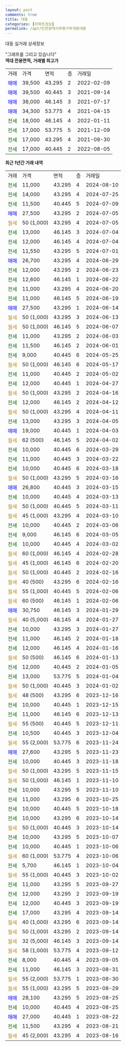 ```yaml
---
layout: post
comments: true
title: 대동
categories: [아파트정보]
permalink: /apt/인천광역시부평구부개동대동
---
```


대동 실거래 상세정보

<script type="text/javascript">
  google.charts.load('current', {'packages':['line', 'corechart']});
  google.charts.setOnLoadCallback(drawChart);

  function drawChart() {
    var data = new google.visualization.DataTable();
    data.addColumn('date', '거래일');
    data.addColumn('number', "매매");
    data.addColumn('number', "전세");
    data.addColumn('number', "전매");

    data.addRows([[new Date(Date.parse("2024-08-10")), null, 11000, null], [new Date(Date.parse("2024-07-25")), null, 14000, null], [new Date(Date.parse("2024-07-09")), null, 11500, null], [new Date(Date.parse("2024-07-05")), 27500, null, null], [new Date(Date.parse("2024-07-05")), null, null, null], [new Date(Date.parse("2024-07-04")), null, 13000, null], [new Date(Date.parse("2024-07-04")), null, 12000, null], [new Date(Date.parse("2024-07-01")), null, 11550, null], [new Date(Date.parse("2024-06-29")), 26700, null, null], [new Date(Date.parse("2024-06-23")), null, 12000, null], [new Date(Date.parse("2024-06-22")), null, 12600, null], [new Date(Date.parse("2024-06-20")), null, 11000, null], [new Date(Date.parse("2024-06-19")), null, 11000, null], [new Date(Date.parse("2024-06-14")), 27500, null, null], [new Date(Date.parse("2024-06-13")), null, null, null], [new Date(Date.parse("2024-06-07")), null, null, null], [new Date(Date.parse("2024-06-03")), null, 11000, null], [new Date(Date.parse("2024-06-01")), null, 11500, null], [new Date(Date.parse("2024-05-25")), null, 9000, null], [new Date(Date.parse("2024-05-17")), null, null, null], [new Date(Date.parse("2024-05-02")), null, 11000, null], [new Date(Date.parse("2024-04-27")), null, 12000, null], [new Date(Date.parse("2024-04-16")), null, null, null], [new Date(Date.parse("2024-04-12")), null, 12000, null], [new Date(Date.parse("2024-04-11")), null, null, null], [new Date(Date.parse("2024-04-05")), null, 13000, null], [new Date(Date.parse("2024-04-03")), 19000, null, null], [new Date(Date.parse("2024-04-02")), null, null, null], [new Date(Date.parse("2024-03-29")), null, 10000, null], [new Date(Date.parse("2024-03-22")), null, 11000, null], [new Date(Date.parse("2024-03-18")), null, 10000, null], [new Date(Date.parse("2024-03-16")), null, null, null], [new Date(Date.parse("2024-03-15")), 26800, null, null], [new Date(Date.parse("2024-03-13")), null, 10000, null], [new Date(Date.parse("2024-03-11")), null, null, null], [new Date(Date.parse("2024-03-10")), null, null, null], [new Date(Date.parse("2024-03-06")), null, 10000, null], [new Date(Date.parse("2024-03-05")), null, 9000, null], [new Date(Date.parse("2024-03-02")), null, 10000, null], [new Date(Date.parse("2024-02-28")), null, null, null], [new Date(Date.parse("2024-02-20")), null, null, null], [new Date(Date.parse("2024-02-16")), null, null, null], [new Date(Date.parse("2024-02-16")), null, null, null], [new Date(Date.parse("2024-02-06")), null, null, null], [new Date(Date.parse("2024-02-06")), null, null, null], [new Date(Date.parse("2024-01-29")), 30750, null, null], [new Date(Date.parse("2024-01-27")), null, null, null], [new Date(Date.parse("2024-01-27")), null, 10000, null], [new Date(Date.parse("2024-01-18")), null, 11000, null], [new Date(Date.parse("2024-01-16")), null, 12000, null], [new Date(Date.parse("2024-01-13")), null, null, null], [new Date(Date.parse("2024-01-05")), null, 12000, null], [new Date(Date.parse("2024-01-04")), null, 13000, null], [new Date(Date.parse("2024-01-02")), null, null, null], [new Date(Date.parse("2023-12-16")), null, null, null], [new Date(Date.parse("2023-12-15")), null, 10000, null], [new Date(Date.parse("2023-12-13")), null, 11000, null], [new Date(Date.parse("2023-12-11")), null, null, null], [new Date(Date.parse("2023-12-04")), null, 10500, null], [new Date(Date.parse("2023-11-24")), null, null, null], [new Date(Date.parse("2023-11-23")), 27600, null, null], [new Date(Date.parse("2023-11-18")), null, 10000, null], [new Date(Date.parse("2023-11-15")), null, null, null], [new Date(Date.parse("2023-11-10")), null, null, null], [new Date(Date.parse("2023-11-10")), null, 10000, null], [new Date(Date.parse("2023-10-25")), null, 11000, null], [new Date(Date.parse("2023-10-18")), null, 10000, null], [new Date(Date.parse("2023-10-14")), null, 10000, null], [new Date(Date.parse("2023-10-14")), null, null, null], [new Date(Date.parse("2023-10-07")), null, 10000, null], [new Date(Date.parse("2023-10-06")), null, 10000, null], [new Date(Date.parse("2023-10-06")), null, null, null], [new Date(Date.parse("2023-10-04")), null, 5700, null], [new Date(Date.parse("2023-10-02")), null, null, null], [new Date(Date.parse("2023-09-27")), null, 11000, null], [new Date(Date.parse("2023-09-19")), null, 12000, null], [new Date(Date.parse("2023-09-19")), null, 12000, null], [new Date(Date.parse("2023-09-14")), null, 17000, null], [new Date(Date.parse("2023-09-14")), null, null, null], [new Date(Date.parse("2023-09-14")), null, null, null], [new Date(Date.parse("2023-09-14")), null, null, null], [new Date(Date.parse("2023-09-12")), null, null, null], [new Date(Date.parse("2023-09-05")), null, 8000, null], [new Date(Date.parse("2023-08-31")), null, 11000, null], [new Date(Date.parse("2023-08-30")), null, null, null], [new Date(Date.parse("2023-08-29")), null, null, null], [new Date(Date.parse("2023-08-25")), 28100, null, null], [new Date(Date.parse("2023-08-25")), null, 10000, null], [new Date(Date.parse("2023-08-22")), 27000, null, null], [new Date(Date.parse("2023-08-21")), null, 11500, null], [new Date(Date.parse("2023-08-16")), null, null, null]]);

    var options = {
      hAxis: {
        format: 'yyyy/MM/dd'
      },    
      lineWidth: 0,
      pointsVisible: true,    
      title: '최근 1년간 유형별 실거래가 분포',
      legend: { position: 'bottom' }
    };

    var formatter = new google.visualization.NumberFormat({pattern:'###,###'} );
    formatter.format(data, 1);
    formatter.format(data, 2);
    
    setTimeout(function() {
        var chart = new google.visualization.LineChart(document.getElementById('columnchart_material'));
        chart.draw(data, (options));
        document.getElementById('loading').style.display = 'none';
    }, 200);
  }
</script>


<div id="loading" style="z-index:20; display: block; margin-left: 0px">"그래프를 그리고 있습니다"</div>
<div id="columnchart_material" style="width: 95%; margin-left: 0px; display: block"></div>
<!-- contents start -->
<b>역대 전용면적, 거래별 최고가</b>
<table class="sortable">
    <tr>
      <td>거래</td>
      <td>가격</td>
      <td>면적</td>
      <td>층</td>
      <td>거래일</td>
    </tr>
        <tr>
          <td><a style="color: blue">매매</a></td>
          <td>39,500</td>
          <td>43.295</td>
          <td>2</td>
          <td>2022-02-09</td>
        </tr>            <tr>
          <td><a style="color: blue">매매</a></td>
          <td>39,500</td>
          <td>40.445</td>
          <td>3</td>
          <td>2021-09-14</td>
        </tr>            <tr>
          <td><a style="color: blue">매매</a></td>
          <td>38,000</td>
          <td>46.145</td>
          <td>3</td>
          <td>2021-07-17</td>
        </tr>            <tr>
          <td><a style="color: blue">매매</a></td>
          <td>34,300</td>
          <td>53.775</td>
          <td>4</td>
          <td>2021-04-15</td>
        </tr>        
        <tr>
              <td><a style="color: darkgreen">전세</a></td>
              <td>18,000</td>
              <td>46.145</td>
              <td>4</td>
              <td>2022-01-11</td>
            </tr>            <tr>
              <td><a style="color: darkgreen">전세</a></td>
              <td>17,000</td>
              <td>53.775</td>
              <td>5</td>
              <td>2021-12-09</td>
            </tr>            <tr>
              <td><a style="color: darkgreen">전세</a></td>
              <td>17,000</td>
              <td>43.295</td>
              <td>4</td>
              <td>2021-09-30</td>
            </tr>            <tr>
              <td><a style="color: darkgreen">전세</a></td>
              <td>17,000</td>
              <td>40.445</td>
              <td>2</td>
              <td>2022-08-05</td>
            </tr>        
    
</table>

<b>최근 1년간 거래 내역</b>

<table class="sortable">
    <tr>
      <td>거래</td>
      <td>가격</td>
      <td>면적</td>
      <td>층</td>
      <td>거래일</td>
    </tr>
    <tr>
      <td><a style="color: darkgreen">전세</a></td>
      <td>11,000</td>
      <td>43.295</td>
      <td>4</td>
      <td>2024-08-10</td>
    </tr>          <tr>
      <td><a style="color: darkgreen">전세</a></td>
      <td>14,000</td>
      <td>43.295</td>
      <td>4</td>
      <td>2024-07-25</td>
    </tr>          <tr>
      <td><a style="color: darkgreen">전세</a></td>
      <td>11,500</td>
      <td>40.445</td>
      <td>5</td>
      <td>2024-07-09</td>
    </tr>          <tr>
      <td><a style="color: blue">매매</a></td>
      <td>27,500</td>
      <td>43.295</td>
      <td>2</td>
      <td>2024-07-05</td>
    </tr>          <tr>
      <td><a style="color: darkgoldenrod">월세</a></td>
      <td>50 (1,000)</td>
      <td>43.295</td>
      <td>4</td>
      <td>2024-07-05</td>
    </tr>          <tr>
      <td><a style="color: darkgreen">전세</a></td>
      <td>13,000</td>
      <td>46.145</td>
      <td>3</td>
      <td>2024-07-04</td>
    </tr>          <tr>
      <td><a style="color: darkgreen">전세</a></td>
      <td>12,000</td>
      <td>46.145</td>
      <td>4</td>
      <td>2024-07-04</td>
    </tr>          <tr>
      <td><a style="color: darkgreen">전세</a></td>
      <td>11,550</td>
      <td>43.295</td>
      <td>5</td>
      <td>2024-07-01</td>
    </tr>          <tr>
      <td><a style="color: blue">매매</a></td>
      <td>26,700</td>
      <td>43.295</td>
      <td>4</td>
      <td>2024-06-29</td>
    </tr>          <tr>
      <td><a style="color: darkgreen">전세</a></td>
      <td>12,000</td>
      <td>43.295</td>
      <td>2</td>
      <td>2024-06-23</td>
    </tr>          <tr>
      <td><a style="color: darkgreen">전세</a></td>
      <td>12,600</td>
      <td>46.145</td>
      <td>1</td>
      <td>2024-06-22</td>
    </tr>          <tr>
      <td><a style="color: darkgreen">전세</a></td>
      <td>11,000</td>
      <td>43.295</td>
      <td>4</td>
      <td>2024-06-20</td>
    </tr>          <tr>
      <td><a style="color: darkgreen">전세</a></td>
      <td>11,000</td>
      <td>46.145</td>
      <td>5</td>
      <td>2024-06-19</td>
    </tr>          <tr>
      <td><a style="color: blue">매매</a></td>
      <td>27,500</td>
      <td>43.295</td>
      <td>1</td>
      <td>2024-06-14</td>
    </tr>          <tr>
      <td><a style="color: darkgoldenrod">월세</a></td>
      <td>50 (1,000)</td>
      <td>43.295</td>
      <td>3</td>
      <td>2024-06-13</td>
    </tr>          <tr>
      <td><a style="color: darkgoldenrod">월세</a></td>
      <td>50 (1,000)</td>
      <td>46.145</td>
      <td>5</td>
      <td>2024-06-07</td>
    </tr>          <tr>
      <td><a style="color: darkgreen">전세</a></td>
      <td>11,000</td>
      <td>43.295</td>
      <td>2</td>
      <td>2024-06-03</td>
    </tr>          <tr>
      <td><a style="color: darkgreen">전세</a></td>
      <td>11,500</td>
      <td>46.145</td>
      <td>2</td>
      <td>2024-06-01</td>
    </tr>          <tr>
      <td><a style="color: darkgreen">전세</a></td>
      <td>9,000</td>
      <td>40.445</td>
      <td>6</td>
      <td>2024-05-25</td>
    </tr>          <tr>
      <td><a style="color: darkgoldenrod">월세</a></td>
      <td>50 (1,000)</td>
      <td>46.145</td>
      <td>6</td>
      <td>2024-05-17</td>
    </tr>          <tr>
      <td><a style="color: darkgreen">전세</a></td>
      <td>11,000</td>
      <td>40.445</td>
      <td>2</td>
      <td>2024-05-02</td>
    </tr>          <tr>
      <td><a style="color: darkgreen">전세</a></td>
      <td>12,000</td>
      <td>40.445</td>
      <td>1</td>
      <td>2024-04-27</td>
    </tr>          <tr>
      <td><a style="color: darkgoldenrod">월세</a></td>
      <td>50 (1,000)</td>
      <td>43.295</td>
      <td>2</td>
      <td>2024-04-16</td>
    </tr>          <tr>
      <td><a style="color: darkgreen">전세</a></td>
      <td>12,000</td>
      <td>46.145</td>
      <td>2</td>
      <td>2024-04-12</td>
    </tr>          <tr>
      <td><a style="color: darkgoldenrod">월세</a></td>
      <td>50 (1,000)</td>
      <td>43.295</td>
      <td>4</td>
      <td>2024-04-11</td>
    </tr>          <tr>
      <td><a style="color: darkgreen">전세</a></td>
      <td>13,000</td>
      <td>43.295</td>
      <td>3</td>
      <td>2024-04-05</td>
    </tr>          <tr>
      <td><a style="color: blue">매매</a></td>
      <td>19,000</td>
      <td>40.445</td>
      <td>1</td>
      <td>2024-04-03</td>
    </tr>          <tr>
      <td><a style="color: darkgoldenrod">월세</a></td>
      <td>62 (500)</td>
      <td>46.145</td>
      <td>5</td>
      <td>2024-04-02</td>
    </tr>          <tr>
      <td><a style="color: darkgreen">전세</a></td>
      <td>10,000</td>
      <td>40.445</td>
      <td>6</td>
      <td>2024-03-29</td>
    </tr>          <tr>
      <td><a style="color: darkgreen">전세</a></td>
      <td>11,000</td>
      <td>40.445</td>
      <td>3</td>
      <td>2024-03-22</td>
    </tr>          <tr>
      <td><a style="color: darkgreen">전세</a></td>
      <td>10,000</td>
      <td>40.445</td>
      <td>6</td>
      <td>2024-03-18</td>
    </tr>          <tr>
      <td><a style="color: darkgoldenrod">월세</a></td>
      <td>50 (1,000)</td>
      <td>43.295</td>
      <td>5</td>
      <td>2024-03-16</td>
    </tr>          <tr>
      <td><a style="color: blue">매매</a></td>
      <td>26,800</td>
      <td>40.445</td>
      <td>3</td>
      <td>2024-03-15</td>
    </tr>          <tr>
      <td><a style="color: darkgreen">전세</a></td>
      <td>10,000</td>
      <td>40.445</td>
      <td>4</td>
      <td>2024-03-13</td>
    </tr>          <tr>
      <td><a style="color: darkgoldenrod">월세</a></td>
      <td>50 (1,000)</td>
      <td>40.445</td>
      <td>5</td>
      <td>2024-03-11</td>
    </tr>          <tr>
      <td><a style="color: darkgoldenrod">월세</a></td>
      <td>45 (1,000)</td>
      <td>43.295</td>
      <td>4</td>
      <td>2024-03-10</td>
    </tr>          <tr>
      <td><a style="color: darkgreen">전세</a></td>
      <td>10,000</td>
      <td>40.445</td>
      <td>2</td>
      <td>2024-03-06</td>
    </tr>          <tr>
      <td><a style="color: darkgreen">전세</a></td>
      <td>9,000</td>
      <td>46.145</td>
      <td>6</td>
      <td>2024-03-05</td>
    </tr>          <tr>
      <td><a style="color: darkgreen">전세</a></td>
      <td>10,000</td>
      <td>40.445</td>
      <td>4</td>
      <td>2024-03-02</td>
    </tr>          <tr>
      <td><a style="color: darkgoldenrod">월세</a></td>
      <td>60 (1,000)</td>
      <td>46.145</td>
      <td>4</td>
      <td>2024-02-28</td>
    </tr>          <tr>
      <td><a style="color: darkgoldenrod">월세</a></td>
      <td>45 (1,000)</td>
      <td>46.145</td>
      <td>6</td>
      <td>2024-02-20</td>
    </tr>          <tr>
      <td><a style="color: darkgoldenrod">월세</a></td>
      <td>50 (1,000)</td>
      <td>40.445</td>
      <td>2</td>
      <td>2024-02-16</td>
    </tr>          <tr>
      <td><a style="color: darkgoldenrod">월세</a></td>
      <td>40 (500)</td>
      <td>43.295</td>
      <td>6</td>
      <td>2024-02-16</td>
    </tr>          <tr>
      <td><a style="color: darkgoldenrod">월세</a></td>
      <td>55 (1,000)</td>
      <td>40.445</td>
      <td>5</td>
      <td>2024-02-06</td>
    </tr>          <tr>
      <td><a style="color: darkgoldenrod">월세</a></td>
      <td>60 (500)</td>
      <td>46.145</td>
      <td>1</td>
      <td>2024-02-06</td>
    </tr>          <tr>
      <td><a style="color: blue">매매</a></td>
      <td>30,750</td>
      <td>46.145</td>
      <td>3</td>
      <td>2024-01-29</td>
    </tr>          <tr>
      <td><a style="color: darkgoldenrod">월세</a></td>
      <td>40 (5,000)</td>
      <td>46.145</td>
      <td>4</td>
      <td>2024-01-27</td>
    </tr>          <tr>
      <td><a style="color: darkgreen">전세</a></td>
      <td>10,000</td>
      <td>43.295</td>
      <td>3</td>
      <td>2024-01-27</td>
    </tr>          <tr>
      <td><a style="color: darkgreen">전세</a></td>
      <td>11,000</td>
      <td>46.145</td>
      <td>2</td>
      <td>2024-01-18</td>
    </tr>          <tr>
      <td><a style="color: darkgreen">전세</a></td>
      <td>12,000</td>
      <td>46.145</td>
      <td>4</td>
      <td>2024-01-16</td>
    </tr>          <tr>
      <td><a style="color: darkgoldenrod">월세</a></td>
      <td>50 (500)</td>
      <td>46.145</td>
      <td>6</td>
      <td>2024-01-13</td>
    </tr>          <tr>
      <td><a style="color: darkgreen">전세</a></td>
      <td>12,000</td>
      <td>40.445</td>
      <td>2</td>
      <td>2024-01-05</td>
    </tr>          <tr>
      <td><a style="color: darkgreen">전세</a></td>
      <td>13,000</td>
      <td>53.775</td>
      <td>5</td>
      <td>2024-01-04</td>
    </tr>          <tr>
      <td><a style="color: darkgoldenrod">월세</a></td>
      <td>50 (1,000)</td>
      <td>40.445</td>
      <td>3</td>
      <td>2024-01-02</td>
    </tr>          <tr>
      <td><a style="color: darkgoldenrod">월세</a></td>
      <td>48 (500)</td>
      <td>43.295</td>
      <td>6</td>
      <td>2023-12-16</td>
    </tr>          <tr>
      <td><a style="color: darkgreen">전세</a></td>
      <td>10,000</td>
      <td>40.445</td>
      <td>1</td>
      <td>2023-12-15</td>
    </tr>          <tr>
      <td><a style="color: darkgreen">전세</a></td>
      <td>11,000</td>
      <td>46.145</td>
      <td>6</td>
      <td>2023-12-13</td>
    </tr>          <tr>
      <td><a style="color: darkgoldenrod">월세</a></td>
      <td>55 (500)</td>
      <td>40.445</td>
      <td>5</td>
      <td>2023-12-11</td>
    </tr>          <tr>
      <td><a style="color: darkgreen">전세</a></td>
      <td>10,500</td>
      <td>40.445</td>
      <td>3</td>
      <td>2023-12-04</td>
    </tr>          <tr>
      <td><a style="color: darkgoldenrod">월세</a></td>
      <td>55 (2,000)</td>
      <td>53.775</td>
      <td>6</td>
      <td>2023-11-24</td>
    </tr>          <tr>
      <td><a style="color: blue">매매</a></td>
      <td>27,600</td>
      <td>43.295</td>
      <td>5</td>
      <td>2023-11-23</td>
    </tr>          <tr>
      <td><a style="color: darkgreen">전세</a></td>
      <td>10,000</td>
      <td>40.445</td>
      <td>3</td>
      <td>2023-11-18</td>
    </tr>          <tr>
      <td><a style="color: darkgoldenrod">월세</a></td>
      <td>50 (1,000)</td>
      <td>43.295</td>
      <td>5</td>
      <td>2023-11-15</td>
    </tr>          <tr>
      <td><a style="color: darkgoldenrod">월세</a></td>
      <td>50 (1,000)</td>
      <td>46.145</td>
      <td>1</td>
      <td>2023-11-10</td>
    </tr>          <tr>
      <td><a style="color: darkgreen">전세</a></td>
      <td>10,000</td>
      <td>43.295</td>
      <td>5</td>
      <td>2023-11-10</td>
    </tr>          <tr>
      <td><a style="color: darkgreen">전세</a></td>
      <td>11,000</td>
      <td>43.295</td>
      <td>6</td>
      <td>2023-10-25</td>
    </tr>          <tr>
      <td><a style="color: darkgreen">전세</a></td>
      <td>10,000</td>
      <td>40.445</td>
      <td>5</td>
      <td>2023-10-18</td>
    </tr>          <tr>
      <td><a style="color: darkgreen">전세</a></td>
      <td>10,000</td>
      <td>43.295</td>
      <td>6</td>
      <td>2023-10-14</td>
    </tr>          <tr>
      <td><a style="color: darkgoldenrod">월세</a></td>
      <td>50 (1,000)</td>
      <td>40.445</td>
      <td>3</td>
      <td>2023-10-14</td>
    </tr>          <tr>
      <td><a style="color: darkgreen">전세</a></td>
      <td>10,000</td>
      <td>43.295</td>
      <td>5</td>
      <td>2023-10-07</td>
    </tr>          <tr>
      <td><a style="color: darkgreen">전세</a></td>
      <td>10,000</td>
      <td>40.445</td>
      <td>1</td>
      <td>2023-10-06</td>
    </tr>          <tr>
      <td><a style="color: darkgoldenrod">월세</a></td>
      <td>60 (1,000)</td>
      <td>53.775</td>
      <td>4</td>
      <td>2023-10-06</td>
    </tr>          <tr>
      <td><a style="color: darkgreen">전세</a></td>
      <td>5,700</td>
      <td>46.145</td>
      <td>1</td>
      <td>2023-10-04</td>
    </tr>          <tr>
      <td><a style="color: darkgoldenrod">월세</a></td>
      <td>55 (1,000)</td>
      <td>40.445</td>
      <td>3</td>
      <td>2023-10-02</td>
    </tr>          <tr>
      <td><a style="color: darkgreen">전세</a></td>
      <td>11,000</td>
      <td>43.295</td>
      <td>5</td>
      <td>2023-09-27</td>
    </tr>          <tr>
      <td><a style="color: darkgreen">전세</a></td>
      <td>12,000</td>
      <td>43.295</td>
      <td>2</td>
      <td>2023-09-19</td>
    </tr>          <tr>
      <td><a style="color: darkgreen">전세</a></td>
      <td>12,000</td>
      <td>40.445</td>
      <td>3</td>
      <td>2023-09-19</td>
    </tr>          <tr>
      <td><a style="color: darkgreen">전세</a></td>
      <td>17,000</td>
      <td>43.295</td>
      <td>4</td>
      <td>2023-09-14</td>
    </tr>          <tr>
      <td><a style="color: darkgoldenrod">월세</a></td>
      <td>40 (1,000)</td>
      <td>43.295</td>
      <td>6</td>
      <td>2023-09-14</td>
    </tr>          <tr>
      <td><a style="color: darkgoldenrod">월세</a></td>
      <td>50 (1,000)</td>
      <td>43.295</td>
      <td>2</td>
      <td>2023-09-14</td>
    </tr>          <tr>
      <td><a style="color: darkgoldenrod">월세</a></td>
      <td>32 (5,000)</td>
      <td>46.145</td>
      <td>3</td>
      <td>2023-09-14</td>
    </tr>          <tr>
      <td><a style="color: darkgoldenrod">월세</a></td>
      <td>58 (1,000)</td>
      <td>53.775</td>
      <td>4</td>
      <td>2023-09-12</td>
    </tr>          <tr>
      <td><a style="color: darkgreen">전세</a></td>
      <td>8,000</td>
      <td>40.445</td>
      <td>4</td>
      <td>2023-09-05</td>
    </tr>          <tr>
      <td><a style="color: darkgreen">전세</a></td>
      <td>11,000</td>
      <td>46.145</td>
      <td>3</td>
      <td>2023-08-31</td>
    </tr>          <tr>
      <td><a style="color: darkgoldenrod">월세</a></td>
      <td>55 (2,000)</td>
      <td>53.775</td>
      <td>1</td>
      <td>2023-08-30</td>
    </tr>          <tr>
      <td><a style="color: darkgoldenrod">월세</a></td>
      <td>55 (1,000)</td>
      <td>43.295</td>
      <td>5</td>
      <td>2023-08-29</td>
    </tr>          <tr>
      <td><a style="color: blue">매매</a></td>
      <td>28,100</td>
      <td>43.295</td>
      <td>5</td>
      <td>2023-08-25</td>
    </tr>          <tr>
      <td><a style="color: darkgreen">전세</a></td>
      <td>10,000</td>
      <td>40.445</td>
      <td>4</td>
      <td>2023-08-25</td>
    </tr>          <tr>
      <td><a style="color: blue">매매</a></td>
      <td>27,000</td>
      <td>40.445</td>
      <td>1</td>
      <td>2023-08-22</td>
    </tr>          <tr>
      <td><a style="color: darkgreen">전세</a></td>
      <td>11,500</td>
      <td>43.295</td>
      <td>4</td>
      <td>2023-08-21</td>
    </tr>          <tr>
      <td><a style="color: darkgoldenrod">월세</a></td>
      <td>45 (2,000)</td>
      <td>43.295</td>
      <td>4</td>
      <td>2023-08-16</td>
    </tr>      </table>
<!-- contents end -->    

